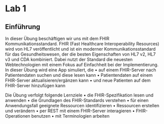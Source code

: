 # Lab 1

## Einführung

In dieser Übung beschäftigen wir uns mit dem FHIR Kommunikationsstandard. FHIR (Fast Healthcare Interoperability Resources) wird von HL7 veröffentlicht und ist ein moderner Kommunikationsstandard für das Gesundheitswesen, der die besten Eigenschaften von HL7 v2, HL7 v3 und CDA kombiniert. Dabei nutzt der Standard die neuesten Webtechnologien mit einem Fokus auf Einfachheit bei der Implementierung.
In dieser Übung wird eine App simuliert, die 
    • auf einem FHIR-Server nach Patientendaten suchen und diese lesen kann
    • Patientendaten auf einem FHIR-Server aktualisieren/ergänzen kann
    • und neue Patienten auf dem FHIR-Server hinzufügen kann

Die Übung verfolgt folgende Lernziele
    • die FHIR-Spezifikation lesen und anwenden
    • die Grundlagen des FHIR-Standards verstehen
    • für einen Anwendungsfall geeignete Ressourcen identifizieren
    • Ressourcen erstellen und verändern
    • per REST mit einem FHIR-Server interagieren
    • FHIR-Operationen benutzen
    • mit Terminologien arbeiten
